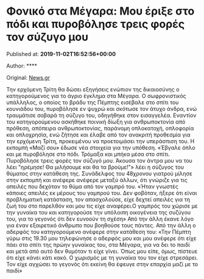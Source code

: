 
# Φονικό στα Μέγαρα: Μου έριξε στο πόδι και πυροβόλησε τρεις φορές τον σύζυγο μου

Published at: **2019-11-02T16:52:56+00:00**

Author: ****

Original: [News.gr](https://www.news.gr/ellada/article/2017027/foniko-sta-megara-mou-erixe-sto-podi-ke-pirovolise-tris-fores-ton-sizigo-mou.html)

Την ερχόμενη Τρίτη θα δώσει εξηγήσεις ενώπιον της δικαιοσύνης ο κατηγορούμενος για το άγριο έγκλημα στα Μέγαρα.
Ο σωφρονιστικός υπάλληλος, ο οποίος το βράδυ της Πέμπτης εισέβαλε στο σπίτι του κουνιάδου του, πυροβόλησε εν ψυχρώ και σκότωσε τον άτυχο άνδρα, ενώ τραυμάτισε σοβαρά τη σύζυγο του, οδηγήθηκε στον εισαγγελέα. Εναντίον του κατηγορούμενου ασκήθηκε ποινική δίωξη για ανθρωποκτονία από πρόθεση, απόπειρα ανθρωποκτονίας, παράνομη οπλοκατοχή, οπλοφορία και οπλοχρησία, ενώ ζήτησε και έλαβε από τον ανακριτή προθεσμία για την ερχόμενη Τρίτη, προκειμένου να προετοιμάσει την υπεράσπιση του.
Η εκπομπή «Μαζί σου» έδωσε νέα στοιχεία για την υπόθεση.
«Έβγαλε όπλο και με πυροβόλησε στο πόδι. Τρόμαξα και μπήκα μέσα στο σπίτι. Πυροβόλησε τρεις φορές τον σύζυγό μου. Άκουσα τον άντρα μου να του λέει "ηρέμησε! Θα μιλήσουμε και θα τα βρούμε!"» λέει η σύζυγος του θύματος στην κατάθεση της.
Συνάδελφος του 48χρονου γιατρού μίλησε στην εκπομπή και ανέφερε ανέφερε μεταξύ άλλων, ότι γνώριζε για τις απειλές που δεχόταν το θύμα από τον γαμπρό του.
«Ήταν γνωστές κάποιες απειλές εκ μέρους του γαμπρού του. Δεν φοβόταν, ήξερε ότι είναι προβληματική κατάσταση, τον απασχολούσε, είχε δεχτεί απειλές για τη ζωή του στο παρελθόν και μου τις είχε αναφέρει.Ο γαμπρός του χώρισε με την γυναίκα του και κατηγορούσε την υπόλοιπη οικογένεια της συζύγου του, για το γεγονός ότι δεν ευνοούν τη σχέση»
Από την άλλη έκανε λόγο για έναν εξαιρετικό άνθρωπο που βοηθούσε τους πάντες.
Από την άλλη ο αδερφός του κατηγορούμενο ανέφερε στην κατάθεση του: «Την Πέμπτη γύρω στις 19.30 μου τηλεφώνησε ο αδερφός μου και μου ανέφερε ότι είχε πάει στο σπίτι της πρώην γυναίκας του, στα Μέγαρα, για να δει το παιδί και μετά από αυτό δεν θυμόταν τι είχε γίνει.
Όπως μου είπε, όμως, πίστευε ότι είχε κάνει κάτι κακό. Ο χωρισμός με τη γυναίκα του τον είχε στρεσάρει. Τον είχε αγχώσει το γεγονός ότι εκείνη θα έφευγε στην επαρχία μαζί με το παιδί»

